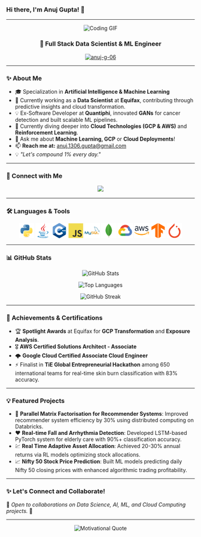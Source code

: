 ### Hi there, I'm Anuj Gupta! 👋

---

<p align="center">
  <img src="https://user-images.githubusercontent.com/74038190/235224431-e8c8c12e-6826-47f1-89fb-2ddad83b3abf.gif" width="200" alt="Coding GIF"/>
</p>

<h3 align="center">🚀 Full Stack Data Scientist & ML Engineer</h3>

<p align="center">
  <a href="https://github.com/anuj-g-06">
    <img src="https://komarev.com/ghpvc/?username=anuj-g-06&label=Profile%20views&color=0e75b6&style=flat" alt="anuj-g-06" />
  </a>
</p>

---

### ✨ About Me

- 🎓 Specialization in **Artificial Intelligence & Machine Learning**
- 💼 Currently working as a **Data Scientist** at **Equifax**, contributing through predictive insights and cloud transformation.
- 💡 Ex-Software Developer at **Quantiphi**, innovated **GANs** for cancer detection and built scalable ML pipelines.
- 🌱 Currently diving deeper into **Cloud Technologies (GCP & AWS)** and **Reinforcement Learning**.
- 💬 Ask me about **Machine Learning, GCP** or **Cloud Deployments**!
- 📫 **Reach me at:** anuj.1306.gupta@gmail.com
- 💡 _"Let's compound 1% every day."_

---

### 🔗 Connect with Me

<p align="center">
  <a href="https://www.linkedin.com/in/anuj-gupta-2844541b7/" target="_blank">
    <img src="https://img.shields.io/badge/linkedin-Anuj-%230177B5?style=flat&logo=linkedin"/>
  </a>
</p>

---

### 🛠️ Languages & Tools

<p align="center">
  <img src="https://raw.githubusercontent.com/devicons/devicon/master/icons/python/python-original.svg" alt="Python" width="40" height="40"/>
  <img src="https://raw.githubusercontent.com/devicons/devicon/master/icons/java/java-original.svg" alt="Java" width="40" height="40"/>
  <img src="https://raw.githubusercontent.com/devicons/devicon/master/icons/cplusplus/cplusplus-original.svg" alt="C++" width="40" height="40"/>
  <img src="https://raw.githubusercontent.com/devicons/devicon/master/icons/javascript/javascript-original.svg" alt="JavaScript" width="40" height="40"/>
  <img src="https://raw.githubusercontent.com/devicons/devicon/master/icons/mysql/mysql-original-wordmark.svg" alt="MySQL" width="40" height="40"/>
  <img src="https://raw.githubusercontent.com/devicons/devicon/master/icons/mongodb/mongodb-original.svg" alt="MongoDB" width="40" height="40"/>
  <img src="https://raw.githubusercontent.com/devicons/devicon/master/icons/googlecloud/googlecloud-original.svg" alt="GCP" width="40" height="40"/>
  <img src="https://raw.githubusercontent.com/devicons/devicon/master/icons/amazonwebservices/amazonwebservices-original-wordmark.svg" alt="AWS" width="40" height="40"/>
  <img src="https://raw.githubusercontent.com/devicons/devicon/master/icons/tensorflow/tensorflow-original.svg" alt="TensorFlow" width="40" height="40"/>
  <img src="https://raw.githubusercontent.com/devicons/devicon/master/icons/pytorch/pytorch-original.svg" alt="PyTorch" width="40" height="40"/>
</p>

---

### 📊 GitHub Stats

<p align="center">
  <img src="https://github-readme-stats.vercel.app/api?username=anuj-g-06&show_icons=true&theme=radical" alt="GitHub Stats"/>
</p>

<p align="center">
  <img src="https://github-readme-stats.vercel.app/api/top-langs/?username=anuj-g-06&layout=compact&theme=radical" alt="Top Languages"/>
</p>

<p align="center">
  <img src="https://github-readme-streak-stats.herokuapp.com/?user=anuj-g-06&theme=radical" alt="GitHub Streak"/>
</p>

---

### 🌟 Achievements & Certifications

- 🏆 **Spotlight Awards** at Equifax for **GCP Transformation** and **Exposure Analysis**.
- 🎖️ **AWS Certified Solutions Architect - Associate**
- 🌩️ **Google Cloud Certified Associate Cloud Engineer**
- ⚡ Finalist in **TiE Global Entrepreneurial Hackathon** among 650 international teams for real-time skin burn classification with 83% accuracy.

---

### 💡 Featured Projects

- 🔗 **Parallel Matrix Factorisation for Recommender Systems**: Improved recommender system efficiency by 30% using distributed computing on Databricks.
- ❤️ **Real-time Fall and Arrhythmia Detection**: Developed LSTM-based PyTorch system for elderly care with 90%+ classification accuracy.
- 💹 **Real Time Adaptive Asset Allocation**: Achieved 20-30% annual returns via RL models optimizing stock allocations.
- 📈 **Nifty 50 Stock Price Prediction**: Built ML models predicting daily Nifty 50 closing prices with enhanced algorithmic trading profitability.

---

### ✨ Let's Connect and Collaborate!

💬 _Open to collaborations on Data Science, AI, ML, and Cloud Computing projects._ 🚀

---

<p align="center">
  <img src="https://quotes-github-readme.vercel.app/api?type=horizontal&theme=radical" alt="Motivational Quote"/>
</p>
